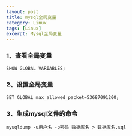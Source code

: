 ```yaml
---
layout: post
title: mysql全局变量
category: Linux
tags: [Linux]
excerpt: Mysql全局变量
---
```

### 1、查看全局变量   ###

	SHOW GLOBAL VARIABLES;

### 2、设置全局变量 ###

    SET GLOBAL max_allowed_packet=53687091200; 

### 3、生成mysql文件的命令

	mysqldump -u用户名 -p密码 数据库名 > 数据库名.sql